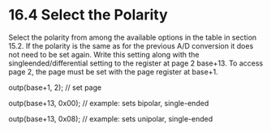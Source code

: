 # 16.4 Select the Polarity

Select the polarity from among the available options in the table in section 15.2. If the polarity is the same as for the previous A/D conversion it does not need to be set again. Write this setting along with the singleended/differential setting to the register at page 2 base+13. To access page 2, the page must be set with the page register at base+1.&#x20;

outp(base+1, 2);                  // set page&#x20;

outp(base+13, 0x00);          // example: sets bipolar, single-ended&#x20;

outp(base+13, 0x08);         // example: sets unipolar, single-ended

